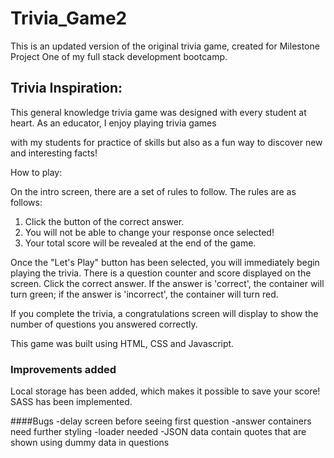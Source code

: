 # Trivia_Game2

This is an updated version of the original trivia game, created for Milestone Project One of my full stack development bootcamp. 

## Trivia Inspiration: 

This general knowledge trivia game was designed with every student at heart. As an educator, I enjoy playing trivia games 

with my students for practice of skills but also as a fun way to discover new and interesting facts!   

How to play: 

On the intro screen, there are a set of rules to follow. The rules are as follows: 
1. Click the button of the correct answer. 
2. You will not be able to change your response once selected! 
3. Your total score will be revealed at the end of the game.


Once the "Let's Play" button has been selected, you will immediately begin playing the trivia. 
There is a question counter and score displayed on the screen. Click the correct answer. 
If the answer is 'correct', the container will turn green; if the answer is 'incorrect', the container will turn red. 

If you complete the trivia, a congratulations screen will display to show the number of questions you answered correctly.
 
This game was built using HTML, CSS and Javascript. 

### Improvements added 
Local storage has been added, which makes it possible to save your score! 
SASS has been implemented. 

####Bugs 
-delay screen before seeing first question
-answer containers need further styling 
-loader needed 
-JSON data contain quotes that are shown using dummy data in questions


